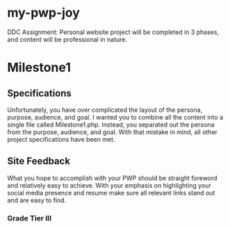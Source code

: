 # my-pwp-joy
DDC Assignment: Personal website project will be completed in 3 phases, and content will be professional in nature.

# Milestone1  
## Specifications
Unfortunately, you have over complicated the layout of the persona, purpose, audience, and goal. I wanted you to combine all the content into a single file called Milestone1.php. Instead, you separated out the persona from the purpose, audience, and goal. With that mistake in mind, all other project specifications have been met.
## Site Feedback
What you hope to accomplish with your PWP should be straight foreword and relatively easy to achieve. With your emphasis on highlighting your social media presence and resume make sure all relevant links stand out and are easy to find.
### Grade Tier III  
